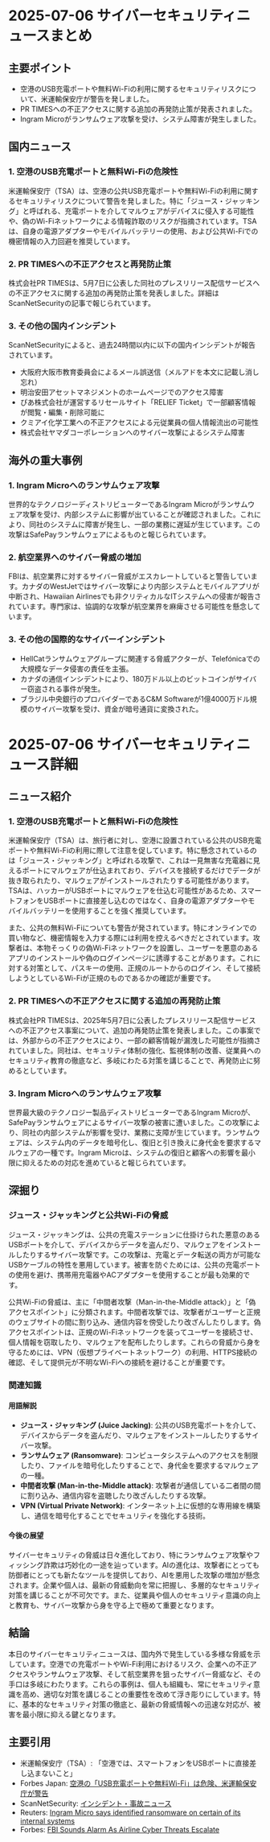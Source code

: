 # 2025-07-06 サイバーセキュリティニュースまとめ

## 主要ポイント

*   空港のUSB充電ポートや無料Wi-Fiの利用に関するセキュリティリスクについて、米運輸保安庁が警告を発しました。
*   PR TIMESへの不正アクセスに関する追加の再発防止策が発表されました。
*   Ingram Microがランサムウェア攻撃を受け、システム障害が発生しました。

## 国内ニュース

### 1. 空港のUSB充電ポートと無料Wi-Fiの危険性

米運輸保安庁（TSA）は、空港の公共USB充電ポートや無料Wi-Fiの利用に関するセキュリティリスクについて警告を発しました。特に「ジュース・ジャッキング」と呼ばれる、充電ポートを介してマルウェアがデバイスに侵入する可能性や、偽のWi-Fiネットワークによる情報詐取のリスクが指摘されています。TSAは、自身の電源アダプターやモバイルバッテリーの使用、および公共Wi-Fiでの機密情報の入力回避を推奨しています。

### 2. PR TIMESへの不正アクセスと再発防止策

株式会社PR TIMESは、5月7日に公表した同社のプレスリリース配信サービスへの不正アクセスに関する追加の再発防止策を発表しました。詳細はScanNetSecurityの記事で報じられています。

### 3. その他の国内インシデント

ScanNetSecurityによると、過去24時間以内に以下の国内インシデントが報告されています。
*   大阪府大阪市教育委員会によるメール誤送信（メルアドを本文に記載し消し忘れ）
*   明治安田アセットマネジメントのホームページでのアクセス障害
*   ぴあ株式会社が運営するリセールサイト「RELIEF Ticket」で一部顧客情報が閲覧・編集・削除可能に
*   クミアイ化学工業への不正アクセスによる元従業員の個人情報流出の可能性
*   株式会社ヤマダコーポレーションへのサイバー攻撃によるシステム障害

## 海外の重大事例

### 1. Ingram Microへのランサムウェア攻撃

世界的なテクノロジーディストリビューターであるIngram Microがランサムウェア攻撃を受け、内部システムに影響が出ていることが確認されました。これにより、同社のシステムに障害が発生し、一部の業務に遅延が生じています。この攻撃はSafePayランサムウェアによるものと報じられています。

### 2. 航空業界へのサイバー脅威の増加

FBIは、航空業界に対するサイバー脅威がエスカレートしていると警告しています。カナダのWestJetではサイバー攻撃により内部システムとモバイルアプリが中断され、Hawaiian Airlinesでも非クリティカルなITシステムへの侵害が報告されています。専門家は、協調的な攻撃が航空業界を麻痺させる可能性を懸念しています。

### 3. その他の国際的なサイバーインシデント

*   HellCatランサムウェアグループに関連する脅威アクターが、Telefónicaでの大規模なデータ侵害の責任を主張。
*   カナダの通信インシデントにより、180万ドル以上のビットコインがサイバー窃盗される事件が発生。
*   ブラジル中央銀行のプロバイダーであるC&M Softwareが1億4000万ドル規模のサイバー攻撃を受け、資金が暗号通貨に変換された。

# 2025-07-06 サイバーセキュリティニュース詳細

## ニュース紹介

### 1. 空港のUSB充電ポートと無料Wi-Fiの危険性

米運輸保安庁（TSA）は、旅行者に対し、空港に設置されている公共のUSB充電ポートや無料Wi-Fiの利用に際して注意を促しています。特に懸念されているのは「ジュース・ジャッキング」と呼ばれる攻撃で、これは一見無害な充電器に見えるポートにマルウェアが仕込まれており、デバイスを接続するだけでデータが抜き取られたり、マルウェアがインストールされたりする可能性があります。TSAは、ハッカーがUSBポートにマルウェアを仕込む可能性があるため、スマートフォンをUSBポートに直接差し込むのではなく、自身の電源アダプターやモバイルバッテリーを使用することを強く推奨しています。

また、公共の無料Wi-Fiについても警告が発されています。特にオンラインでの買い物など、機密情報を入力する際には利用を控えるべきだとされています。攻撃者は、本物そっくりの偽Wi-Fiネットワークを設置し、ユーザーを悪意のあるアプリのインストールや偽のログインページに誘導することがあります。これに対する対策として、パスキーの使用、正規のルートからのログイン、そして接続しようとしているWi-Fiが正規のものであるかの確認が重要です。

### 2. PR TIMESへの不正アクセスに関する追加の再発防止策

株式会社PR TIMESは、2025年5月7日に公表したプレスリリース配信サービスへの不正アクセス事案について、追加の再発防止策を発表しました。この事案では、外部からの不正アクセスにより、一部の顧客情報が漏洩した可能性が指摘されていました。同社は、セキュリティ体制の強化、監視体制の改善、従業員へのセキュリティ教育の徹底など、多岐にわたる対策を講じることで、再発防止に努めるとしています。

### 3. Ingram Microへのランサムウェア攻撃

世界最大級のテクノロジー製品ディストリビューターであるIngram Microが、SafePayランサムウェアによるサイバー攻撃の被害に遭いました。この攻撃により、同社の内部システムが影響を受け、業務に支障が生じています。ランサムウェアは、システム内のデータを暗号化し、復旧と引き換えに身代金を要求するマルウェアの一種です。Ingram Microは、システムの復旧と顧客への影響を最小限に抑えるための対応を進めていると報じられています。

## 深掘り

### ジュース・ジャッキングと公共Wi-Fiの脅威

ジュース・ジャッキングは、公共の充電ステーションに仕掛けられた悪意のあるUSBポートを介して、デバイスからデータを盗んだり、マルウェアをインストールしたりするサイバー攻撃です。この攻撃は、充電とデータ転送の両方が可能なUSBケーブルの特性を悪用しています。被害を防ぐためには、公共の充電ポートの使用を避け、携帯用充電器やACアダプターを使用することが最も効果的です。

公共Wi-Fiの脅威は、主に「中間者攻撃（Man-in-the-Middle attack）」と「偽アクセスポイント」に分類されます。中間者攻撃では、攻撃者がユーザーと正規のウェブサイトの間に割り込み、通信内容を傍受したり改ざんしたりします。偽アクセスポイントは、正規のWi-Fiネットワークを装ってユーザーを接続させ、個人情報を窃取したり、マルウェアを配布したりします。これらの脅威から身を守るためには、VPN（仮想プライベートネットワーク）の利用、HTTPS接続の確認、そして提供元が不明なWi-Fiへの接続を避けることが重要です。

### 関連知識

#### 用語解説

*   **ジュース・ジャッキング (Juice Jacking)**: 公共のUSB充電ポートを介して、デバイスからデータを盗んだり、マルウェアをインストールしたりするサイバー攻撃。
*   **ランサムウェア (Ransomware)**: コンピュータシステムへのアクセスを制限したり、ファイルを暗号化したりすることで、身代金を要求するマルウェアの一種。
*   **中間者攻撃 (Man-in-the-Middle attack)**: 攻撃者が通信している二者間の間に割り込み、通信内容を盗聴したり改ざんしたりする攻撃。
*   **VPN (Virtual Private Network)**: インターネット上に仮想的な専用線を構築し、通信を暗号化することでセキュリティを強化する技術。

#### 今後の展望

サイバーセキュリティの脅威は日々進化しており、特にランサムウェア攻撃やフィッシング詐欺は巧妙化の一途を辿っています。AIの進化は、攻撃者にとっても防御者にとっても新たなツールを提供しており、AIを悪用した攻撃の増加が懸念されます。企業や個人は、最新の脅威動向を常に把握し、多層的なセキュリティ対策を講じることが不可欠です。また、従業員や個人のセキュリティ意識の向上と教育も、サイバー攻撃から身を守る上で極めて重要となります。

## 結論

本日のサイバーセキュリティニュースは、国内外で発生している多様な脅威を示しています。空港での充電ポートやWi-Fi利用におけるリスク、企業への不正アクセスやランサムウェア攻撃、そして航空業界を狙ったサイバー脅威など、その手口は多岐にわたります。これらの事例は、個人も組織も、常にセキュリティ意識を高め、適切な対策を講じることの重要性を改めて浮き彫りにしています。特に、基本的なセキュリティ対策の徹底と、最新の脅威情報への迅速な対応が、被害を最小限に抑える鍵となります。

## 主要引用

*   米運輸保安庁（TSA）: 「空港では、スマートフォンをUSBポートに直接差し込まないこと」
*   Forbes Japan: [空港の「USB充電ポートや無料Wi-Fi」は危険、米運輸保安庁が警告](https://forbesjapan.com/articles/detail/80214?s=ns)
*   ScanNetSecurity: [インシデント・事故ニュース](https://scan.netsecurity.ne.jp/category/incident/)
*   Reuters: [Ingram Micro says identified ransomware on certain of its internal systems](https://www.reuters.com/business/ingram-micro-says-identified-ransomware-certain-its-internal-systems-2025-07-06/)
*   Forbes: [FBI Sounds Alarm As Airline Cyber Threats Escalate](https://www.forbes.com/sites/emilsayegh/2025/07/06/fbi-sounds-alarm-as-airline-cyber-threats-escalate/)


